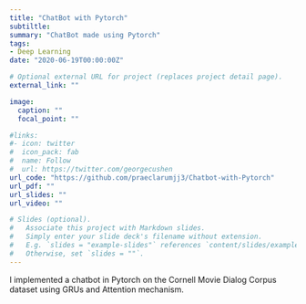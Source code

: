 ```yaml
---
title: "ChatBot with Pytorch"
subtiltle: 
summary: "ChatBot made using Pytorch"
tags:
- Deep Learning
date: "2020-06-19T00:00:00Z"

# Optional external URL for project (replaces project detail page).
external_link: ""

image:
  caption: ""
  focal_point: ""

#links:
#- icon: twitter
#  icon_pack: fab
#  name: Follow
#  url: https://twitter.com/georgecushen
url_code: "https://github.com/praeclarumjj3/Chatbot-with-Pytorch"
url_pdf: ""
url_slides: ""
url_video: ""

# Slides (optional).
#   Associate this project with Markdown slides.
#   Simply enter your slide deck's filename without extension.
#   E.g. `slides = "example-slides"` references `content/slides/example-slides.md`.
#   Otherwise, set `slides = ""`.
---
```


I implemented a chatbot in Pytorch on the Cornell Movie Dialog Corpus dataset using GRUs and Attention mechanism.


